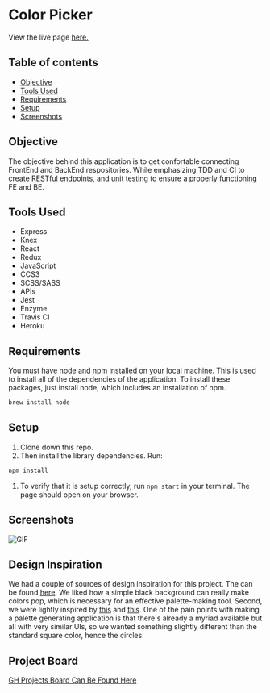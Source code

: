 # Color Picker
View the live page [here.](https://color-picker-fe.herokuapp.com/)

## Table of contents
* [Objective](#Objective)
* [Tools Used](#Tools-Used)
* [Requirements](#Requirements)
* [Setup](#Setup)
* [Screenshots](#Screenshots)

## Objective

  The objective behind this application is to get confortable connecting FrontEnd and BackEnd respositories. While emphasizing TDD and CI to create RESTful endpoints, and unit testing to ensure a properly functioning FE and BE.

## Tools Used
- Express
- Knex
- React
- Redux
- JavaScript
- CCS3
- SCSS/SASS
- APIs
- Jest
- Enzyme
- Travis CI
- Heroku

## Requirements

You must have node and npm installed on your local machine. This is used to install all of the dependencies of the application. To install these packages, just install node, which includes an installation of npm.

```bash
brew install node
```

## Setup

1. Clone down this repo.
1. Then install the library dependencies. Run:

```bash
npm install
```
1. To verify that it is setup correctly, run `npm start` in your terminal. The page should open on your browser.

## Screenshots
![GIF]()

## Design Inspiration

We had a couple of sources of design inspiration for this project. The can be found [here](https://dribbble.com/shots/8971108-Biometrics-DD-Animation-Series). We liked how a simple black background can really make colors pop, which is necessary for an effective palette-making tool. Second, we were lightly inspired by [this](https://dribbble.com/shots/6437017-Shift-Dashboard-Dark-Mode) and [this](https://dribbble.com/shots/8956943-National-Park-Icons). One of the pain points with making a palette generating application is that there's already a myriad available but all with very similar UIs, so we wanted something slightly different than the standard square color, hence the circles.

## Project Board
[GH Projects Board Can Be Found Here](https://github.com/orgs/color-coordinated/projects/1)
